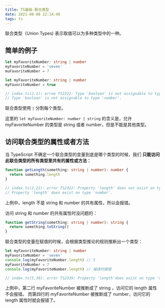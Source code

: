 ```yaml
---
title: TS基础-联合类型
date: 2021-08-08 22:14:49
tags: ts
---
```


联合类型（Union Types) 表示取值可以为多种类型中的一种。

## 简单的例子

```ts
let myFavoriteNumber: string | number
myFavoriteNumber = 'seven'
muFavoriteNumber = 7
```

```ts
let myFavoriteNumber: string | number
myFavoriteNumber = true

// index.ts(2.1): erroe TS2322: Type 'boolean' is not assignable to type 'string | number'.
// Type 'boolean' is not assignable to type 'number'.
```

<!-- more -->

联合类型使用 `|` 分割每个类型。

这里的 `let myFavoriteNumber: number | string` 的含义是，允许 myFavoriteNumber 的类型是 string 或者 number，但是不能是其他类型。

## 访问联合类型的属性或者方法

当 TypeScript 不确定一个联合类型的变量到底是哪个类型的时候，我们 **只能访问此联合类型的所有类型里共有的属性或方法：**

```ts
function getLength(something: string | number): number {
  return something.length
}

// index.ts(2,22): error TS2322: Property 'length' does not exist on type 'string | number'.
// Property 'length' does exist on type 'number'.
```

上例中，length 不是 string 和 number 的共有属性，所以会报错。

访问 string 和 number 的共有属性时没问题的：

```ts
function getString(something: string | number): string {
  return something.toString()
}
```

联合类型的变量在赋值的时候，会根据类型推论的规则推断出一个类型：

```ts
let myFavoriteNumber: string | number
myFavoriteNumber = 'seven'
console.log(myFavoriteNumber.length) // 5
myFavoriteNumber = 7
console.log(myFavoriteNumber.length) // 编译时报错

// index.ts(5,30): error TS2339: Property 'length'does exist on type 'number'.
```

上例中，第二行 myFavoriteNumber 被推断成了 string ，访问它的 length 属性不会报错。
而第四行的 myFavoriteNumber 被推断成了 number，访问它的 length 属性时就会报错了。
